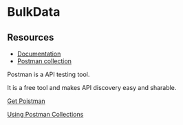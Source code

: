 # BulkData

## Resources
- [Documentation](https://idxbroker.github.io/bulkdata/)
- [Postman collection](https://raw.githubusercontent.com/idxbroker/bulkdata/master/BulkdataAPI.postman_collection.json)

Postman is a API testing tool. 

It is a free tool and makes API discovery easy and sharable.

[Get Poistman](https://www.getpostman.com/apps)

[Using Postman Collections](https://learning.getpostman.com/docs/postman/collections/creating_collections/)
